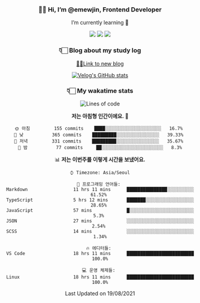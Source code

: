 <div align='center'>
  
### 👋🏻 Hi, I’m @emewjin, Frontend Developer 
I’m currently learning 🌱 
    
  <img src="https://img.shields.io/badge/javascript-F7DF1E?style=for-the-badge&logo=javascript&logoColor=black"/>
  <img src="https://img.shields.io/badge/react.js-61DAFB?style=for-the-badge&logo=react&logoColor=black"/>
    <img src="https://img.shields.io/badge/vue.js-4FC08D?style=for-the-badge&logo=vue.js&logoColor=white"/>

### 👇🏻 Blog about my study log
  [🏃🏻Link to new blog](https://emewjin.github.io/)  
  
 [![Velog's GitHub stats](https://velog-readme-stats.vercel.app/api?name=1703979&tag=javascript)](https://github.com/eungyeole/velog-readme-stats)


### 👇🏻 My wakatime stats  
  
<!--START_SECTION:waka-->
![Lines of code](https://img.shields.io/badge/%EC%A0%80%EB%8A%94%20%EC%97%AC%ED%83%9C%EA%B9%8C%EC%A7%80%20-63290%20%EC%A4%84%EC%9D%98%20%EC%BD%94%EB%93%9C%EB%A5%BC%20%EC%9E%91%EC%84%B1%ED%96%88%EC%96%B4%EC%9A%94.-blue)

**저는 아침형 인간이에요. 🐤** 

```text
🌞 아침         155 commits    ████░░░░░░░░░░░░░░░░░░░░░   16.7% 
🌆 낮　         365 commits    █████████░░░░░░░░░░░░░░░░   39.33% 
🌃 저녁         331 commits    █████████░░░░░░░░░░░░░░░░   35.67% 
🌙 밤　         77 commits     ██░░░░░░░░░░░░░░░░░░░░░░░   8.3%

```


📊 **저는 이번주를 이렇게 시간을 보냈어요.** 

```text
⌚︎ Timezone: Asia/Seoul

💬 프로그래밍 언어들: 
Markdown                 11 hrs 11 mins      ███████████████░░░░░░░░░░   61.52% 
TypeScript               5 hrs 12 mins       ███████░░░░░░░░░░░░░░░░░░   28.65% 
JavaScript               57 mins             █░░░░░░░░░░░░░░░░░░░░░░░░   5.3% 
JSON                     27 mins             ░░░░░░░░░░░░░░░░░░░░░░░░░   2.54% 
SCSS                     14 mins             ░░░░░░░░░░░░░░░░░░░░░░░░░   1.34%

🔥 에디터들: 
VS Code                  18 hrs 11 mins      █████████████████████████   100.0%

💻 운영 체제들: 
Linux                    18 hrs 11 mins      █████████████████████████   100.0%

```


 Last Updated on 19/08/2021
<!--END_SECTION:waka-->
 </div>
<!---
Emewjin/Emewjin is a ✨ special ✨ repository because its `README.md` (this file) appears on your GitHub profile.
You can click the Preview link to take a look at your changes.
--->
